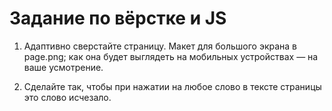 Задание по вёрстке и JS
=======================

1. Адаптивно сверстайте страницу. Макет для большого экрана в page.png; 
   как она будет выглядеть на мобильных устройствах — на ваше усмотрение.

2. Сделайте так, чтобы при нажатии на любое слово в тексте страницы это слово исчезало.

